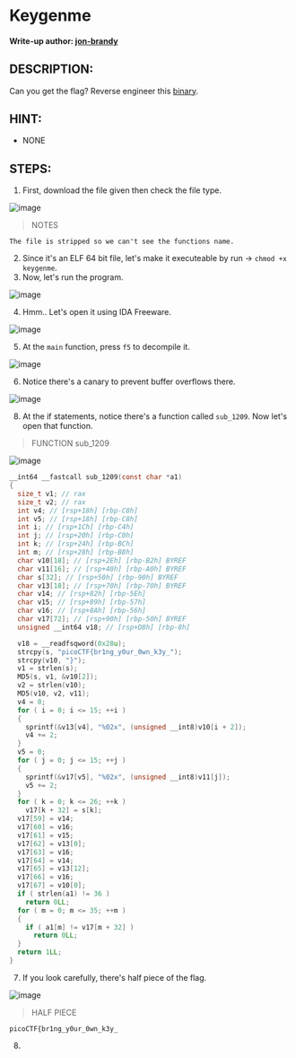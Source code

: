 # Keygenme


#### Write-up author: [jon-brandy](https://github.com/jon-brandy)
## DESCRIPTION:
Can you get the flag? 
Reverse engineer this [binary]().
## HINT:
- NONE
## STEPS:
1. First, download the file given then check the file type.

![image](https://user-images.githubusercontent.com/70703371/187009192-0946031f-6269-4b30-9c28-7ec74ac56c56.png)

> NOTES

```
The file is stripped so we can't see the functions name.
```

2. Since it's an ELF 64 bit file, let's make it executeable by run -> `chmod +x keygenme`.
3. Now, let's run the program.

![image](https://user-images.githubusercontent.com/70703371/183235724-cd305486-62c1-43dd-b442-fdfe5be70baf.png)

4. Hmm.. Let's open it using IDA Freeware.

![image](https://user-images.githubusercontent.com/70703371/183235787-e14b4c4f-8c8d-4a27-8d34-843f53d36f2e.png)

5. At the `main` function, press `f5` to decompile it.

![image](https://user-images.githubusercontent.com/70703371/183235867-b82da72c-e8aa-4ea1-a8c2-d79bc129078d.png)

6. Notice there's a canary to prevent buffer overflows there.

![image](https://user-images.githubusercontent.com/70703371/187009348-09d65a36-ba4e-480c-b0d7-95caa8b8da1c.png)

8. At the if statements, notice there's a function called `sub_1209`. Now let's open that function.

> FUNCTION sub_1209

![image](https://user-images.githubusercontent.com/70703371/183235909-a09d185e-70d0-4005-8d2b-381e31064cde.png)

```c
__int64 __fastcall sub_1209(const char *a1)
{
  size_t v1; // rax
  size_t v2; // rax
  int v4; // [rsp+18h] [rbp-C8h]
  int v5; // [rsp+18h] [rbp-C8h]
  int i; // [rsp+1Ch] [rbp-C4h]
  int j; // [rsp+20h] [rbp-C0h]
  int k; // [rsp+24h] [rbp-BCh]
  int m; // [rsp+28h] [rbp-B8h]
  char v10[18]; // [rsp+2Eh] [rbp-B2h] BYREF
  char v11[16]; // [rsp+40h] [rbp-A0h] BYREF
  char s[32]; // [rsp+50h] [rbp-90h] BYREF
  char v13[18]; // [rsp+70h] [rbp-70h] BYREF
  char v14; // [rsp+82h] [rbp-5Eh]
  char v15; // [rsp+89h] [rbp-57h]
  char v16; // [rsp+8Ah] [rbp-56h]
  char v17[72]; // [rsp+90h] [rbp-50h] BYREF
  unsigned __int64 v18; // [rsp+D8h] [rbp-8h]

  v18 = __readfsqword(0x28u);
  strcpy(s, "picoCTF{br1ng_y0ur_0wn_k3y_");
  strcpy(v10, "}");
  v1 = strlen(s);
  MD5(s, v1, &v10[2]);
  v2 = strlen(v10);
  MD5(v10, v2, v11);
  v4 = 0;
  for ( i = 0; i <= 15; ++i )
  {
    sprintf(&v13[v4], "%02x", (unsigned __int8)v10[i + 2]);
    v4 += 2;
  }
  v5 = 0;
  for ( j = 0; j <= 15; ++j )
  {
    sprintf(&v17[v5], "%02x", (unsigned __int8)v11[j]);
    v5 += 2;
  }
  for ( k = 0; k <= 26; ++k )
    v17[k + 32] = s[k];
  v17[59] = v14;
  v17[60] = v16;
  v17[61] = v15;
  v17[62] = v13[0];
  v17[63] = v16;
  v17[64] = v14;
  v17[65] = v13[12];
  v17[66] = v16;
  v17[67] = v10[0];
  if ( strlen(a1) != 36 )
    return 0LL;
  for ( m = 0; m <= 35; ++m )
  {
    if ( a1[m] != v17[m + 32] )
      return 0LL;
  }
  return 1LL;
}
```

7. If you look carefully, there's half piece of the flag.

![image](https://user-images.githubusercontent.com/70703371/183235949-5b320bf7-457a-4790-b72d-dc520949c2b4.png)

> HALF PIECE 

```
picoCTF{br1ng_y0ur_0wn_k3y_
```

8. 
